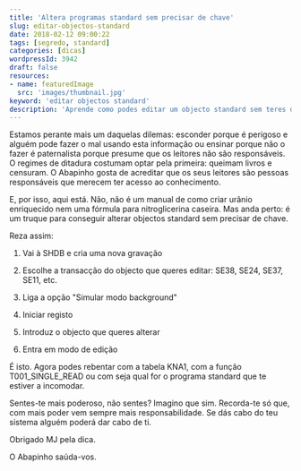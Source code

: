 ```yaml
---
title: 'Altera programas standard sem precisar de chave'
slug: editar-objectos-standard
date: 2018-02-12 09:00:22
tags: [segredo, standard]
categories: [dicas]
wordpressId: 3942
draft: false
resources:
- name: featuredImage
  src: 'images/thumbnail.jpg'
keyword: 'editar objectos standard'
description: 'Aprende como podes editar um objecto standard sem teres de pedir a chave de acesso. Ainda por cima é fácil de fazer. Espero que nunca apliques o que aqui vais aprender.'
---
```

Estamos perante mais um daquelas dilemas: esconder porque é perigoso e alguém pode fazer o mal usando esta informação ou ensinar porque não o fazer é paternalista porque presume que os leitores não são responsáveis. O regimes de ditadura costumam optar pela primeira: queimam livros e censuram. O Abapinho gosta de acreditar que os seus leitores são pessoas responsáveis que merecem ter acesso ao conhecimento.

E, por isso, aqui está. Não, não é um manual de como criar urânio enriquecido nem uma fórmula para nitroglicerina caseira. Mas anda perto: é um truque para conseguir alterar objectos standard sem precisar de chave.

<!--more-->

Reza assim:

  1. Vai à SHDB e cria uma nova gravação

  2. Escolhe a transacção do objecto que queres editar: SE38, SE24, SE37, SE11, etc.

  3. Liga a opção "Simular modo background"

  4. Iniciar registo

  5. Introduz o objecto que queres alterar

  6. Entra em modo de edição

É isto. Agora podes rebentar com a tabela KNA1, com a função T001_SINGLE_READ ou com seja qual for o programa standard que te estiver a incomodar.

Sentes-te mais poderoso, não sentes? Imagino que sim. Recorda-te só que, com mais poder vem sempre mais responsabilidade. Se dás cabo do teu sistema alguém poderá dar cabo de ti.

Obrigado MJ pela dica.

O Abapinho saúda-vos.
